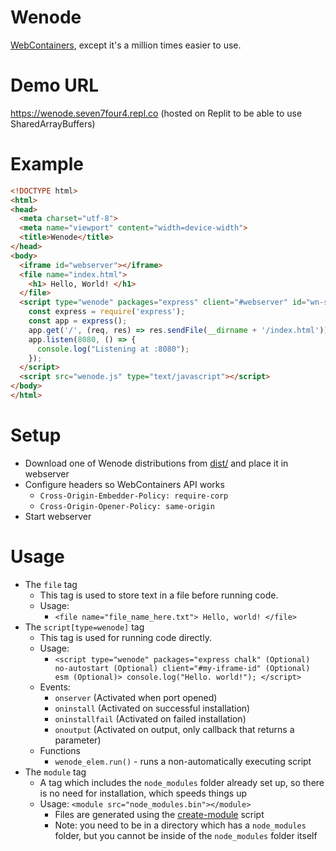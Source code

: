 # Wenode
[WebContainers](https://webcontainers.io), except it's a million times easier to use.

# Demo URL
https://wenode.seven7four4.repl.co (hosted on Replit to be able to use SharedArrayBuffers)
# Example
```html
<!DOCTYPE html>
<html>
<head>
  <meta charset="utf-8">
  <meta name="viewport" content="width=device-width">
  <title>Wenode</title>
</head>
<body>
  <iframe id="webserver"></iframe>
  <file name="index.html">
    <h1> Hello, World! </h1>
  </file>
  <script type="wenode" packages="express" client="#webserver" id="wn-sc">
    const express = require('express');
    const app = express();
    app.get('/', (req, res) => res.sendFile(__dirname + '/index.html'));
    app.listen(8080, () => {
      console.log("Listening at :8080");
    });
  </script>
  <script src="wenode.js" type="text/javascript"></script>
</body>
</html>
 ```
# Setup
- Download one of Wenode distributions from [dist/](./dist) and place it in webserver
- Configure headers so WebContainers API works
  - `Cross-Origin-Embedder-Policy: require-corp`
  - `Cross-Origin-Opener-Policy: same-origin`
- Start webserver

# Usage
- The `file` tag
  - This tag is used to store text in a file before running code.
  - Usage:
    - `<file name="file_name_here.txt"> Hello, world! </file>`
- The `script[type=wenode]` tag
  - This tag is used for running code directly.
  - Usage:
    - `<script type="wenode" packages="express chalk" (Optional) no-autostart (Optional) client="#my-iframe-id" (Optional) esm (Optional)> console.log("Hello. world!"); </script>`
  - Events:
    - `onserver` (Activated when port opened)
    - `oninstall` (Activated on successful installation)
    - `oninstallfail` (Activated on failed installation) 
    - `onoutput` (Activated on output, only callback that returns a parameter) 
  - Functions
    - `wenode_elem.run()` - runs a non-automatically executing script
- The `module` tag
  - A tag which includes the `node_modules` folder already set up, so there is no need for installation, which speeds things up
  - Usage: `<module src="node_modules.bin"></module>`
    - Files are generated using the [create-module](scripts/create-module) script
    - Note: you need to be in a directory which has a `node_modules` folder, but you cannot be inside of the `node_modules` folder itself
